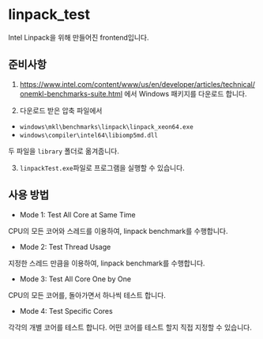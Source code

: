 # linpack_test
Intel Linpack을 위해 만들어진 frontend입니다.

## 준비사항
1. https://www.intel.com/content/www/us/en/developer/articles/technical/onemkl-benchmarks-suite.html
에서 Windows 패키지를 다운로드 합니다.

2. 다운로드 받은 압축 파일에서
- `windows\mkl\benchmarks\linpack\linpack_xeon64.exe`
- `windows\compiler\intel64\libiomp5md.dll`

두 파일을 `library` 폴더로 옮겨줍니다. 

3. `linpackTest.exe`파일로 프로그램을 실행할 수 있습니다. 

## 사용 방법
- Mode 1: Test All Core at Same Time

CPU의 모든 코어와 스레드를 이용하여, linpack benchmark를 수행합니다.

- Mode 2: Test Thread Usage

지정한 스레드 만큼을 이용하여, linpack benchmark를 수행합니다. 

- Mode 3: Test All Core One by One

CPU의 모든 코어를, 돌아가면서 하나씩 테스트 합니다. 

- Mode 4: Test Specific Cores

각각의 개별 코어를 테스트 합니다. 어떤 코어를 테스트 할지 직접 지정할 수 있습니다. 

